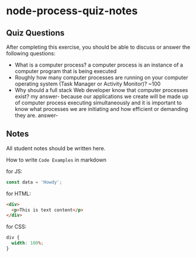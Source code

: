 # node-process-quiz-notes

## Quiz Questions

After completing this exercise, you should be able to discuss or answer the following questions:

- What is a computer process?
  a computer process is an instance of a computer program that is being executed
- Roughly how many computer processes are running on your computer operating system (Task Manager or Activity Monitor)?
  ~100
- Why should a full stack Web developer know that computer processes exist?
  my answer-
  because our applications we create will be made up of computer process executing simultaneously and it is important to know what processes we are initiating and how efficient or demanding they are.
  answer-

## Notes

All student notes should be written here.

How to write `Code Examples` in markdown

for JS:

```javascript
const data = 'Howdy';
```

for HTML:

```html
<div>
  <p>This is text content</p>
</div>
```

for CSS:

```css
div {
  width: 100%;
}
```
